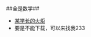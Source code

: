 ##全是数学##

- [某学长的火炬](http://wenku.baidu.com/view/608c4d8e08a1284ac85043a1.html?from=search)
- 要是不能下载，可以来找我233

